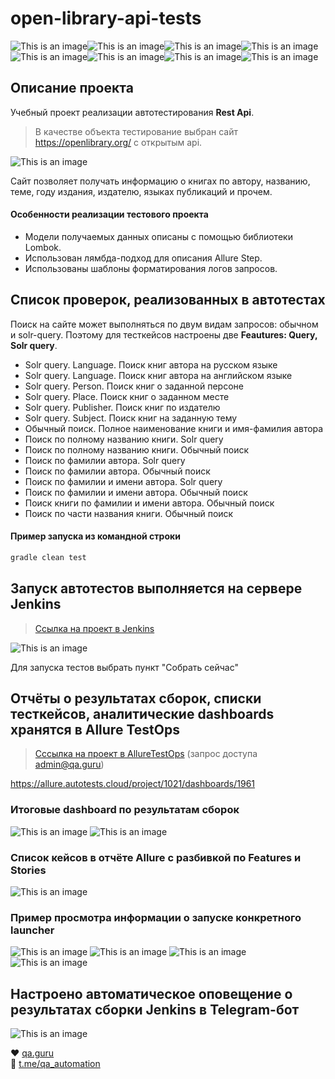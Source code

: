 # open-library-api-tests
![This is an image](/icons/Java.png)![This is an image](/icons/Gradle.png)![This is an image](/icons/Rest-Assured.png)![This is an image](/icons/Intelij_IDEA.png)![This is an image](/icons/JUnit5.png)![This is an image](/icons/Allure_Report.png)![This is an image](/icons/AllureTestOps.png)![This is an image](/icons/Telegram.png)
## Описание проекта
Учебный проект реализации автотестирования **Rest Api**.<br/>
>В качестве объекта тестирование выбран сайт https://openlibrary.org/ с открытым api.<br/>

![This is an image](/images/open-library.png)

Сайт позволяет получать информацию о книгах по автору, названию, теме, году издания, издателю, языках публикаций и прочем.

#### Особенности реализации тестового проекта
- Модели получаемых данных описаны с помощью библиотеки Lombok.
- Использован лямбда-подход для описания Allure Step.
- Использованы шаблоны форматирования логов запросов.

## Список проверок, реализованных в автотестах
Поиск на сайте может выполняться по двум видам запросов: обычном и solr-query. Поэтому для тесткейсов настроены две **Feautures: Query, Solr query**.
- Solr query. Language. Поиск книг автора на русском языке
- Solr query. Language. Поиск книг автора на английском языке
- Solr query. Person. Поиск книг о заданной персоне
- Solr query. Place. Поиск книг о заданном месте
- Solr query. Publisher. Поиск книг по издателю
- Solr query. Subject. Поиск книг на заданную тему
- Обычный поиск. Полное наименование книги и имя-фамилия автора
- Поиск по полному названию книги. Solr query
- Поиск по полному названию книги. Обычный поиск
- Поиск по фамилии автора. Solr query
- Поиск по фамилии автора. Обычный поиск
- Поиск по фамилии и имени автора. Solr query
- Поиск по фамилии и имени автора. Обычный поиск
- Поиск книги по фамилии и имени автора. Обычный поиск
- Поиск по части названия книги. Обычный поиск

#### Пример запуска из командной строки
```bash
gradle clean test
```
## Запуск автотестов выполняется на сервере Jenkins
> <a target="_blank" href="https://jenkins.autotests.cloud/job/09-ElenaSeversk-open-library-api-tests/">Ссылка на проект в Jenkins</a>

![This is an image](/images/jenkins.png)

Для запуска тестов выбрать пункт "Собрать сейчас"

## Отчёты о результатах сборок, списки тесткейсов, аналитические dashboards хранятся в Allure TestOps
> <a target="_blank" href="https://allure.autotests.cloud/project/1021/dashboards">Сссылка на проект в AllureTestOps</a> (запрос доступа admin@qa.guru)

https://allure.autotests.cloud/project/1021/dashboards/1961

### Итоговые dashboard по результатам сборок
![This is an image](/images/dashboard_overview.png)
![This is an image](/images/statistics_dashboard.png)
### Список кейсов в отчёте Allure с разбивкой по Features и Stories
![This is an image](/images/allure_report_features2.png)
### Пример просмотра информации о запуске конкретного launcher
![This is an image](/images/allure_dashboard_summary.png)
![This is an image](/images/grafics.png)
![This is an image](/images/timeline.png)
![This is an image](/images/launcer_result.png)

## Настроено автоматическое оповещение о результатах сборки Jenkins в Telegram-бот
![This is an image](/images/bot.png)


:heart: <a target="_blank" href="https://qa.guru">qa.guru</a><br/>
:blue_heart: <a target="_blank" href="https://t.me/qa_automation">t.me/qa_automation</a>
